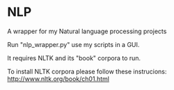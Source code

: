 # NLP

A wrapper for my Natural language processing projects

Run "nlp_wrapper.py" use my scripts in a GUI. 

It requires NLTK and its "book" corpora to run.

To install NLTK corpora please follow these instrucions: http://www.nltk.org/book/ch01.html
